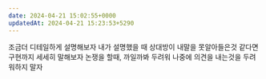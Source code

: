 ```yaml
---
date: 2024-04-21 15:02:55+0000
updatedAt: 2024-04-21 15:23:53+5290
---
```

조금더 디테일하게 설명해보자
내가 설명했을 때 상대방이 내말을 못알아들은것 같다면 구현까지 세세히 말해보자
논쟁을 할때, 까일까봐 두려워 나중에 의견을 내는것을 두려워하지 말자